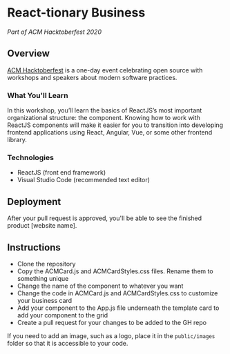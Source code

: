 # React-tionary Business
*Part of ACM Hacktoberfest 2020*

## Overview
[ACM Hacktoberfest](https://hacktoberfest.acmutd.co) is a one-day event celebrating open source with workshops
and speakers about modern software practices.

### What You'll Learn
In this workshop, you’ll learn the basics of ReactJS’s most important organizational structure: the component. Knowing how to work with ReactJS components will make it easier for you to transition into developing frontend applications using React, Angular, Vue, or some other frontend library.

### Technologies
- ReactJS (front end framework)
- Visual Studio Code (recommended text editor)

## Deployment
After your pull request is approved, you'll be able to see the finished product [website name].

## Instructions
* Clone the repository
* Copy the ACMCard.js and ACMCardStyles.css files. Rename them to something unique
* Change the name of the component to whatever you want
* Change the code in ACMCard.js and ACMCardStyles.css to customize your business card
* Add your component to the App.js file underneath the template card to add your component to the grid
* Create a pull request for your changes to be added to the GH repo

If you need to add an image, such as a logo, place it in the `public/images` folder so that it is accessible to your code.